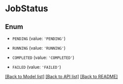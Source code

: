 # JobStatus


## Enum

* `PENDING` (value: `'PENDING'`)

* `RUNNING` (value: `'RUNNING'`)

* `COMPLETED` (value: `'COMPLETED'`)

* `FAILED` (value: `'FAILED'`)

[[Back to Model list]](../README.md#documentation-for-models) [[Back to API list]](../README.md#documentation-for-api-endpoints) [[Back to README]](../README.md)


